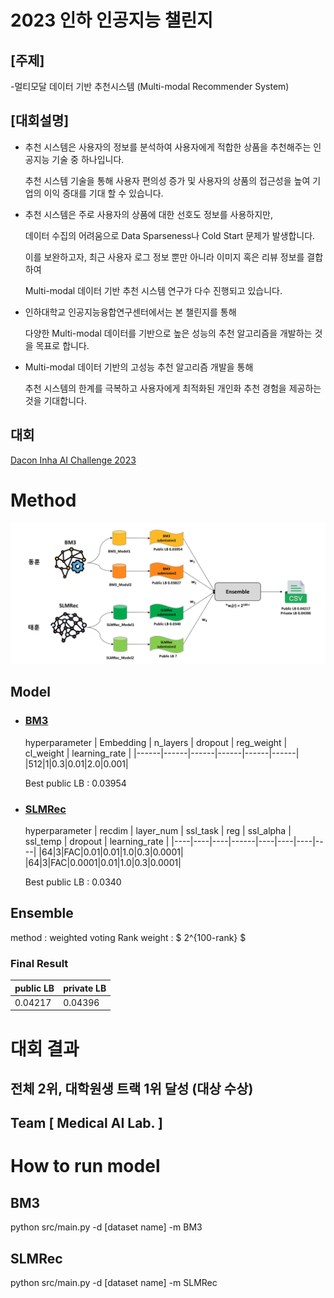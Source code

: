 # 2023 인하 인공지능 챌린지

## [주제]
-멀티모달 데이터 기반 추천시스템 (Multi-modal Recommender System)

## [대회설명]
- 추천 시스템은 사용자의 정보를 분석하여 사용자에게 적합한 상품을 추천해주는 인공지능 기술 중 하나입니다.

  추천 시스템 기술을 통해 사용자 편의성 증가 및 사용자의 상품의 접근성을 높여 기업의 이익 증대를 기대 할 수 있습니다.



- 추천 시스템은 주로 사용자의 상품에 대한 선호도 정보를 사용하지만,

  데이터 수집의 어려움으로 Data Sparseness나 Cold Start 문제가 발생합니다. 

  이를 보완하고자, 최근 사용자 로그 정보 뿐만 아니라 이미지 혹은 리뷰 정보를 결합하여 

  Multi-modal 데이터 기반 추천 시스템 연구가 다수 진행되고 있습니다.



- 인하대학교 인공지능융합연구센터에서는 본 챌린지를 통해 

  다양한 Multi-modal 데이터를 기반으로 높은 성능의 추천 알고리즘을 개발하는 것을 목표로 합니다.



- Multi-modal 데이터 기반의 고성능 추천 알고리즘 개발을 통해 

  추천 시스템의 한계를 극복하고 사용자에게 최적화된 개인화 추천 경험을 제공하는 것을 기대합니다.

## 대회
[Dacon Inha AI Challenge 2023](https://dacon.io/competitions/official/236113/overview/rules)

# Method
![Image](Model_overview.png)
## Model
- ### [BM3](https://arxiv.org/pdf/2207.05969.pdf)
    hyperparameter
    | Embedding | n_layers | dropout | reg_weight | cl_weight | learning_rate |
    |------|------|------|------|------|------|
    |512|1|0.3|0.01|2.0|0.001|
    
    Best public LB : 0.03954

- ### [SLMRec](https://ieeexplore.ieee.org/document/9811387)
    hyperparameter
    | recdim | layer_num | ssl_task | reg | ssl_alpha | ssl_temp | dropout | learning_rate |
    |----|----|----|------|----|----|----|----|
    |64|3|FAC|0.01|0.01|1.0|0.3|0.0001|
    |64|3|FAC|0.0001|0.01|1.0|0.3|0.0001|

    Best public LB : 0.0340

## Ensemble
method : weighted voting
Rank weight : $ 2^{100-rank} $
### Final Result
| public LB | private LB |
| --------- | ---------- |
| 0.04217 | 0.04396 |

# 대회 결과
## 전체 2위, 대학원생 트랙 1위 달성 (대상 수상)
## Team [ Medical AI Lab. ]

# How to run model
## BM3
python src/main.py -d [dataset name] -m BM3

## SLMRec
python src/main.py -d [dataset name] -m SLMRec

